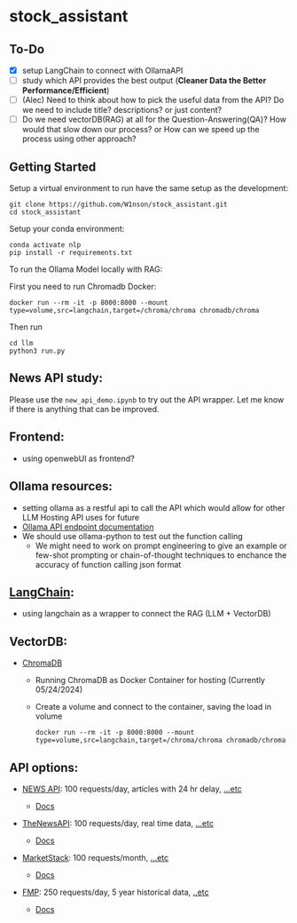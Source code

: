# stock_assistant


## To-Do
- [x] setup LangChain to connect with OllamaAPI
- [ ] study which API provides the best output (**Cleaner Data the Better Performance/Efficient**)
- [ ] (Alec) Need to think about how to pick the useful data from the API? Do we need to include title? descriptions? or just content? 
- [ ] Do we need vectorDB(RAG) at all for the Question-Answering(QA)? How would that slow down our process? or How can we speed up the process using other approach? 

## Getting Started 

Setup a virtual environment to run have the same setup as the development: 

```
git clone https://github.com/W1nson/stock_assistant.git
cd stock_assistant
```

Setup your conda environment: 
```
conda activate nlp 
pip install -r requirements.txt 
```


To run the Ollama Model locally with RAG: 

First you need to run Chromadb Docker: 
```
docker run --rm -it -p 8000:8000 --mount type=volume,src=langchain,target=/chroma/chroma chromadb/chroma
``` 

Then run 
```
cd llm 
python3 run.py 
```


## News API study: 
Please use the `new_api_demo.ipynb` to try out the API wrapper. 
Let me know if there is anything that can be improved. 

## Frontend: 
- using openwebUI as frontend?

## Ollama resources: 
- setting ollama as a restful api to call the API which would allow for other LLM Hosting API uses for future 
- [Ollama API endpoint documentation](https://github.com/ollama/ollama/blob/main/docs/api.md)
- We should use ollama-python to test out the function calling 
	- We might need to work on prompt engineering to give an example or few-shot prompting or chain-of-thought techniques to enchance the accuracy of function calling json format

## [LangChain](https://github.com/langchain-ai/langchain): 
- using langchain as a wrapper to connect the RAG (LLM + VectorDB)


## VectorDB: 
- [ChromaDB](https://docs.trychroma.com/)
	- Running ChromaDB as Docker Container for hosting (Currently 05/24/2024)
	- Create a volume and connect to the container, saving the load in volume

		```docker run --rm -it -p 8000:8000 --mount type=volume,src=langchain,target=/chroma/chroma chromadb/chroma```

## API options: 

- [NEWS API](https://newsapi.org/): 100 requests/day, articles with 24 hr delay, [...etc](https://newsapi.org/pricing)
	- [Docs](https://newsapi.org/docs)

- [TheNewsAPI](https://www.thenewsapi.com/): 100 requests/day, real time data, [...etc](https://www.thenewsapi.com/pricing)
	- [Docs](https://www.thenewsapi.com/documentation)

- [MarketStack](https://marketstack.com/): 100 requests/month, [...etc](https://marketstack.com/product)
	- [Docs](https://marketstack.com/documentation)

- [FMP](https://site.financialmodelingprep.com/): 250 requests/day, 5 year historical data, [..etc](https://site.financialmodelingprep.com/developer/docs/pricing)
	- [Docs](https://site.financialmodelingprep.com/developer/docs)
